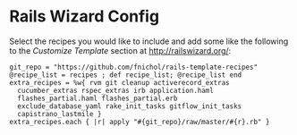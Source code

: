 # Rails Wizard Config

Select the recipes you would like to include and add some like the following to the
*Customize Template* section at <http://railswizard.org/>:

    git_repo = "https://github.com/fnichol/rails-template-recipes"
    @recipe_list = recipes ; def recipe_list; @recipe_list end
    extra_recipes = %w{ rvm git cleanup activerecord_extras
      cucumber_extras rspec_extras irb application.haml
      flashes_partial.haml flashes_partial.erb
      exclude_database_yaml rake_init_tasks gitflow_init_tasks
      capistrano_lastmile }
    extra_recipes.each { |r| apply "#{git_repo}/raw/master/#{r}.rb" }

